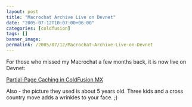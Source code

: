 ```yaml
---
layout: post
title: "Macrochat Archive Live on Devnet"
date: "2005-07-12T10:07:00+06:00"
categories: [coldfusion]
tags: []
banner_image: 
permalink: /2005/07/12/Macrochat-Archive-Live-on-Devnet
---
```


For those who missed my Macrochat a few months back, it is now live on Devnet:

<a href="http://www.macromedia.com/devnet/mx/coldfusion/articles/partialcache_macrochat.html">Partial-Page Caching in ColdFusion MX</a>

Also - the picture they used is about 5 years old. Three kids and a cross country move adds a wrinkles to your face. ;)